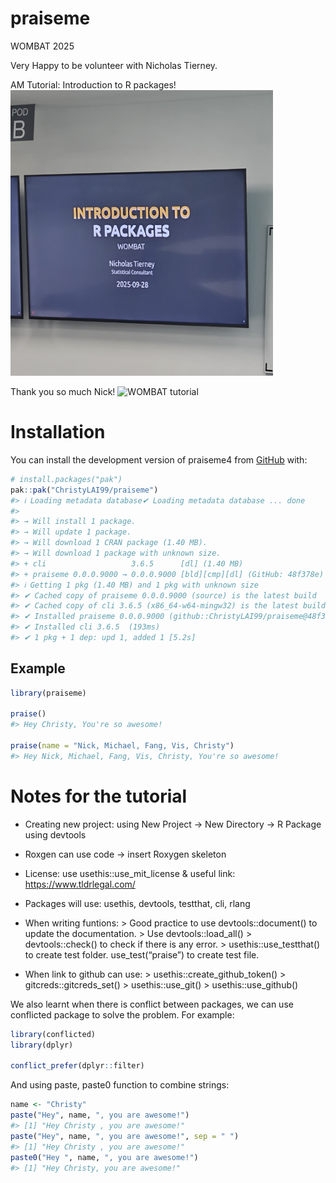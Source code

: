 
<!-- README.md is generated from README.Rmd. Please edit that file -->

# praiseme

WOMBAT 2025

Very Happy to be volunteer with Nicholas Tierney.

AM Tutorial: Introduction to R packages!
<img src="P1.jpg" alt="Wombat tutorial" style="max-width: 420px;">

Thank you so much Nick!
<img src="Pw2.jpg" alt="WOMBAT tutorial" style="max-width: 420px;">

# Installation

You can install the development version of praiseme4 from
[GitHub](https://github.com/ChristyLAI99/praiseme.git) with:

``` r
# install.packages("pak")
pak::pak("ChristyLAI99/praiseme")
#> ℹ Loading metadata database✔ Loading metadata database ... done
#>  
#> → Will install 1 package.
#> → Will update 1 package.
#> → Will download 1 CRAN package (1.40 MB).
#> → Will download 1 package with unknown size.
#> + cli                   3.6.5      [dl] (1.40 MB)
#> + praiseme 0.0.0.9000 → 0.0.0.9000 [bld][cmp][dl] (GitHub: 48f378e)
#> ℹ Getting 1 pkg (1.40 MB) and 1 pkg with unknown size
#> ✔ Cached copy of praiseme 0.0.0.9000 (source) is the latest build
#> ✔ Cached copy of cli 3.6.5 (x86_64-w64-mingw32) is the latest build
#> ✔ Installed praiseme 0.0.0.9000 (github::ChristyLAI99/praiseme@48f378e) (128ms)
#> ✔ Installed cli 3.6.5  (193ms)
#> ✔ 1 pkg + 1 dep: upd 1, added 1 [5.2s]
```

## Example

``` r
library(praiseme)

praise()
#> Hey Christy, You're so awesome!

praise(name = "Nick, Michael, Fang, Vis, Christy")
#> Hey Nick, Michael, Fang, Vis, Christy, You're so awesome!
```

# Notes for the tutorial

- Creating new project: using New Project -\> New Directory -\> R
  Package using devtools

- Roxgen can use code -\> insert Roxygen skeleton

- License: use usethis::use_mit_license & useful link:
  <https://www.tldrlegal.com/>

- Packages will use: usethis, devtools, testthat, cli, rlang

- When writing funtions: \> Good practice to use devtools::document() to
  update the documentation. \> Use devtools::load_all() \>
  devtools::check() to check if there is any error. \>
  usethis::use_testthat() to create test folder. use_test(“praise”) to
  create test file.

- When link to github can use: \> usethis::create_github_token() \>
  gitcreds::gitcreds_set() \> usethis::use_git() \>
  usethis::use_github()

We also learnt when there is conflict between packages, we can use
conflicted package to solve the problem. For example:

``` r
library(conflicted)
library(dplyr)

conflict_prefer(dplyr::filter)
```

And using paste, paste0 function to combine strings:

``` r
name <- "Christy"
paste("Hey", name, ", you are awesome!")
#> [1] "Hey Christy , you are awesome!"
paste("Hey", name, ", you are awesome!", sep = " ")
#> [1] "Hey Christy , you are awesome!"
paste0("Hey ", name, ", you are awesome!")
#> [1] "Hey Christy, you are awesome!"
```
